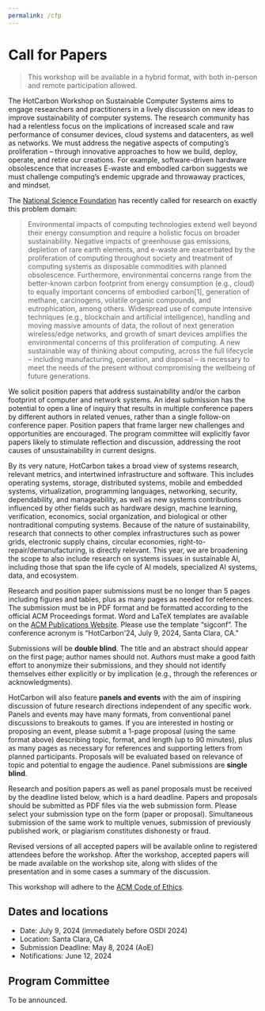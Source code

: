 ```yaml
---
permalink: /cfp
---
```


# Call for Papers

> This workshop will be available in a hybrid format, with both in-person and remote participation allowed.

The HotCarbon Workshop on Sustainable Computer Systems aims to engage researchers and practitioners in a lively discussion on new ideas to improve sustainability of computer systems. The research community has had a relentless focus on the implications of increased scale and raw performance of consumer devices, cloud systems and datacenters, as well as networks. We must address the negative aspects of computing’s proliferation – through innovative approaches to how we build, deploy, operate, and retire our creations. For example, software-driven hardware obsolescence that increases E-waste and embodied carbon suggests we must challenge computing’s endemic upgrade and throwaway practices, and mindset.

The [National Science Foundation](https://www.nsf.gov/pubs/2022/nsf22060/nsf22060.jsp) has recently called for research on exactly this problem domain:

> Environmental impacts of computing technologies extend well beyond their energy consumption and require a holistic focus on broader sustainability. Negative impacts of greenhouse gas emissions, depletion of rare earth elements, and e-waste are exacerbated by the proliferation of computing throughout society and treatment of computing systems as disposable commodities with planned obsolescence. Furthermore, environmental concerns range from the better-known carbon footprint from energy consumption (e.g., cloud) to equally important concerns of embodied carbon[1], generation of methane, carcinogens, volatile organic compounds, and eutrophication, among others. Widespread use of compute intensive techniques (e.g., blockchain and artificial intelligence), handling and moving massive amounts of data, the rollout of next generation wireless/edge networks, and growth of smart devices amplifies the environmental concerns of this proliferation of computing. A new sustainable way of thinking about computing, across the full lifecycle – including manufacturing, operation, and disposal – is necessary to meet the needs of the present without compromising the wellbeing of future generations.

We solicit position papers that address sustainability and/or the carbon footprint of computer and network systems. An ideal submission has the potential to open a line of inquiry that results in multiple conference papers by different authors in related venues, rather than a single follow-on conference paper. Position papers that frame larger new challenges and opportunities are encouraged. The program committee will explicitly favor papers likely to stimulate reflection and discussion, addressing the root causes of unsustainability in current designs.

By its very nature, HotCarbon takes a broad view of systems research, relevant metrics, and intertwined infrastructure and software. This includes operating systems, storage, distributed systems, mobile and embedded systems, virtualization, programming languages, networking, security, dependability, and manageability, as well as new systems contributions influenced by other fields such as hardware design, machine learning, verification, economics, social organization, and biological or other nontraditional computing systems. Because of the nature of sustainability, research that connects to other complex infrastructures such as power grids, electronic supply chains, circular economies, right-to-repair/demanufacturing, is directly relevant. This year, we are broadening the scope to also include research on systems issues in sustainable AI, including those that span the life cycle of AI models, specialized AI systems, data, and ecosystem.

Research and position paper submissions must be no longer than 5 pages including figures and tables, plus as many pages as needed for references. The submission must be in PDF format and be formatted according to the official ACM Proceedings format. Word and LaTeX templates are available on the [ACM Publications Website](https://www.acm.org/publications/proceedings-template). Please use the template “sigconf”. The conference acronym is “HotCarbon'24, July 9, 2024, Santa Clara, CA."

Submissions will be **double blind**. The title and an abstract should appear on the first page; author names should not. Authors must make a good faith effort to anonymize their submissions, and they should not identify themselves either explicitly or by implication (e.g., through the references or acknowledgments).

HotCarbon will also feature **panels and events** with the aim of inspiring discussion of future research directions independent of any specific work. Panels and events may have many formats, from conventional panel discussions to breakouts to games. If you are interested in hosting or proposing an event, please submit a 1-page proposal (using the same format above) describing topic, format, and length (up to 90 minutes), plus as many pages as necessary for references and supporting letters from planned participants. Proposals will be evaluated based on relevance of topic and potential to engage the audience. Panel submissions are **single blind**.

Research and position papers as well as panel proposals must be received by the deadline listed below, which is a hard deadline. Papers and proposals should be submitted as PDF files via the web submission form. Please select your submission type on the form (paper or proposal). Simultaneous submission of the same work to multiple venues, submission of previously published work, or plagiarism constitutes dishonesty or fraud.

Revised versions of all accepted papers will be available online to registered attendees before the workshop. After the workshop, accepted papers will be made available on the workshop site, along with slides of the presentation and in some cases a summary of the discussion.

This workshop will adhere to the [ACM Code of Ethics](https://www.acm.org/code-of-ethics).

## Dates and locations

- Date: July 9, 2024 (immediately before OSDI 2024)
- Location: Santa Clara, CA
- Submission Deadline: May 8, 2024 (AoE)
- Notifications: June 12, 2024

## Program Committee

To be announced.